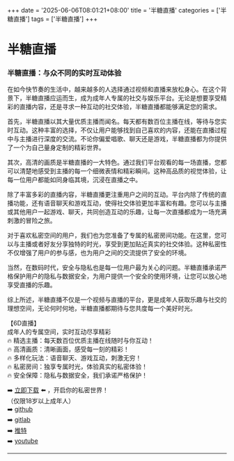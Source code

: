 +++
date = '2025-06-06T08:01:21+08:00'
title = '半糖直播'
categories = ['半糖直播']
tags = ['半糖直播']
+++

# 半糖直播

### 半糖直播：与众不同的实时互动体验

在如今快节奏的生活中，越来越多的人选择通过视频和直播来放松身心。在这个背景下，半糖直播应运而生，成为成年人专属的社交与娱乐平台。无论是想要享受精彩的直播内容，还是寻求一种互动的社交体验，半糖直播都能够满足您的需求。

首先，半糖直播以其大量优质主播而闻名。每天都有数百位主播在线，等待与您实时互动。这种丰富的选择，不仅让用户能够找到自己喜欢的内容，还能在直播过程中与主播进行深度的交流。不论你偏爱唱歌、聊天还是游戏，半糖直播都为你提供了一个为自己量身定制的精彩世界。

其次，高清的画质是半糖直播的一大特色。通过我们平台观看的每一场直播，您都可以清楚地感受到主播的每一个细微表情和精彩瞬间。这种高品质的视觉体验，让每一位用户都能如同身临其境，沉浸在直播之中。

除了丰富多彩的直播内容，半糖直播更注重用户之间的互动。平台内除了传统的直播功能，还有语音聊天和游戏互动，使得社交体验更加丰富和有趣。您可以与主播或其他用户一起游戏、聊天，共同创造互动的乐趣，让每一次直播都成为一场充满刺激的冒险之旅。

对于喜欢私密空间的用户，我们也为您准备了专属的私密房间功能。在这里，您可以与主播或者好友分享独特的时光，享受到更加贴近真实的社交体验。这种私密性不仅增强了用户的参与感，也为用户之间的交流提供了安全的环境。

当然，在数码时代，安全与隐私也是每一位用户最为关心的问题。半糖直播承诺严格保护用户的隐私与数据安全，为用户提供一个安全的使用环境，让您可以放心地享受直播的乐趣。

综上所述，半糖直播不仅是一个视频与直播的平台，更是成年人获取乐趣与社交的理想空间，无论何时何地，半糖直播都期待与您共度每一个美好时光。

【6D直播】  
成年人的专属空间，实时互动尽享精彩  
🔥 精选主播：每天数百位优质主播在线随时与你互动！  
🔥 高清画质：清晰画面，感受每一刻的精彩！  
🔥 多样化玩法：语音聊天、游戏互动，刺激无穷！  
🔥 私密房间：独享专属时光，体验真实的私密体验！  
🔥 安全保障：隐私与数据安全，我们承诺严格保护！

➡️ [立即下载](https://down123.s3.ap-east-1.amazonaws.com/down/down.html?channelCode=blog) ⬅️ ，开启你的私密世界！  
（仅限18岁以上成年人）  
➡️ [github](https://aldult-live.github.io/)  
➡️ [gitlab](https://seo-09598d.gitlab.io/)  
➡️ [推特](https://x.com/wegame33)  
➡️ [youtube](https://www.youtube.com/@6Dlive)  

---
